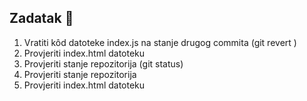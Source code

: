 ## Zadatak 📝

1. Vratiti kôd datoteke index.js na stanje drugog commita (git revert <unikatan key commita>)
2. Provjeriti index.html datoteku
3. Provjeriti stanje repozitorija (git status)
4. Provjeriti stanje repozitorija
5. Provjeriti index.html datoteku

